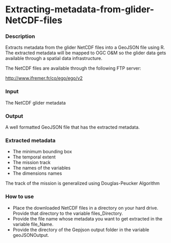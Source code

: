# Extracting-metadata-from-glider-NetCDF-files

### Description
Extracts metadata from the glider NetCDF files into a GeoJSON file using R.
The extracted metadata will be mapped to OGC O&M so the glider data gets
available through a spatial data infrastructure.

The NetCDF files are available through the following FTP server:

http://www.ifremer.fr/co/ego/ego/v2


### Input
The NetCDF glider metadata

### Output
A well formatted GeoJSON file that has the extracted metadata.


### Extracted metadata
+ The minimum bounding box
+ The temporal extent
+ The mission track
+ The names of the variables
+ The dimensions names


The track of the mission is generalized using Douglas-Peucker Algorithm

### How to use
+ Place the downloaded NetCDF files in a directory on your hard drive. Provide that directory to the variable files_Directory.
+ Provide the file name whose metadata you want to get extracted in the variable
file_Name.
+ Provide the directory of the Gepjson output folder in the variable geoJSONOutput.
